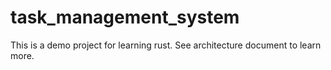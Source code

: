 # task_management_system
This is a demo project for learning rust. See architecture document to learn more.
